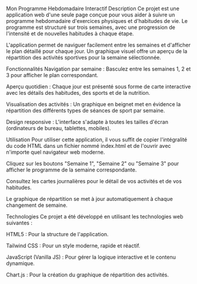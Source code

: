 Mon Programme Hebdomadaire Interactif
Description
Ce projet est une application web d'une seule page conçue pour vous aider à suivre un programme hebdomadaire d'exercices physiques et d'habitudes de vie. Le programme est structuré sur trois semaines, avec une progression de l'intensité et de nouvelles habitudes à chaque étape.

L'application permet de naviguer facilement entre les semaines et d'afficher le plan détaillé pour chaque jour. Un graphique visuel offre un aperçu de la répartition des activités sportives pour la semaine sélectionnée.

Fonctionnalités
Navigation par semaine : Basculez entre les semaines 1, 2 et 3 pour afficher le plan correspondant.

Aperçu quotidien : Chaque jour est présenté sous forme de carte interactive avec les détails des habitudes, des sports et de la nutrition.

Visualisation des activités : Un graphique en beignet met en évidence la répartition des différents types de séances de sport par semaine.

Design responsive : L'interface s'adapte à toutes les tailles d'écran (ordinateurs de bureau, tablettes, mobiles).

Utilisation
Pour utiliser cette application, il vous suffit de copier l'intégralité du code HTML dans un fichier nommé index.html et de l'ouvrir avec n'importe quel navigateur web moderne.

Cliquez sur les boutons "Semaine 1", "Semaine 2" ou "Semaine 3" pour afficher le programme de la semaine correspondante.

Consultez les cartes journalières pour le détail de vos activités et de vos habitudes.

Le graphique de répartition se met à jour automatiquement à chaque changement de semaine.

Technologies
Ce projet a été développé en utilisant les technologies web suivantes :

HTML5 : Pour la structure de l'application.

Tailwind CSS : Pour un style moderne, rapide et réactif.

JavaScript (Vanilla JS) : Pour gérer la logique interactive et le contenu dynamique.

Chart.js : Pour la création du graphique de répartition des activités.